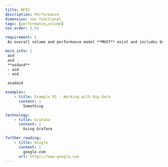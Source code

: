 ```yaml
---
title: NF03
description: Performance
dimension: non functional
tags: [performance,volume]
nav_order: 2.54

requirement: |
 An overall volume and performance model **MUST** exist and includes business-realistic exceptional scenarios.  

more_info: |
 asd
 asd
 **asdasd**
 - asd 
 - asd

 asadasd

examples: 
    - title: Example 01 - Working with big data
      content: |
        Something

technology:
    - title: Grafana
      content: |
        Using Grafana

further_reading:
    - title: Google
      content: |
        google.com
      url: https://www.google.com
---
```

